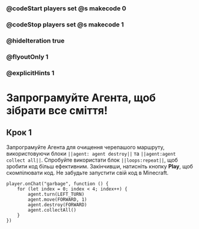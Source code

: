 ### @codeStart players set @s makecode 0
### @codeStop players set @s makecode 1

### @hideIteration true 
### @flyoutOnly 1
### @explicitHints 1


# Запрограмуйте Агента, щоб зібрати все сміття!

## Крок 1
Запрограмуйте Агента для очищення черепашого маршруту, використовуючи блоки ``||agent: agent destroy||`` та ``||agent:agent collect all||``. Спробуйте використати блок ``||loops:repeat||``, щоб зробити код більш ефективним. Закінчивши, натисніть кнопку **Play**, щоб скомпілювати код. Не забудьте запустити свій код в Minecraft.


```ghost
player.onChat("garbage", function () {
    for (let index = 0; index < 4; index++) {
        agent.turn(LEFT_TURN)
        agent.move(FORWARD, 1)
        agent.destroy(FORWARD)
        agent.collectAll()
    }
})
```
